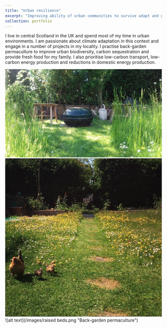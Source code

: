 ```yaml
---
title: "Urban resilience"
excerpt: "Improving ability of urban communities to survive adapt and grow  <br/><img src='/images/APN.png'>"
collection: portfolio
---
```


I live in central Scotland in the UK and spend most of my time in urban environments. I am passionate about climate adaptation in this context and engage in a number of projects in my locality. I practise back-garden permaculture to improve urban biodiversity, carbon sequestration and provide fresh food for my family. I also prioritise low-carbon transport, low-carbon energy production and reductions in domestic energy production.

![alt text](/images/meadow2.png "Back-garden permaculture")
![alt text](/images/meadow.png "Back-garden permaculture")
![alt text](/images/raised beds.png "Back-garden permaculture")



